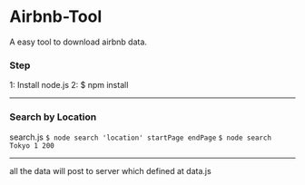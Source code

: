 # Airbnb-Tool
A easy tool to download airbnb data.

<h3>Step</h3>
1: Install node.js	
2: $ npm install		
<hr>
<h3>Search by Location</h3>
search.js	
<code>$ node search 'location' startPage endPage</code>
<code>$ node search Tokyo 1 200</code>

<hr>


all the data will post to server which defined at data.js
